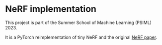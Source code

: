 # NeRF implementation

This project is part of the Summer School of Machine Learning (PSIML) 2023.

It is a PyTorch reimplementation of tiny NeRF and the original [NeRF paper](https://arxiv.org/abs/2003.08934).